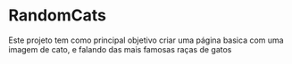 # RandomCats
Este projeto tem como principal objetivo criar uma página basica com uma imagem de cato, e falando das mais famosas raças de gatos 